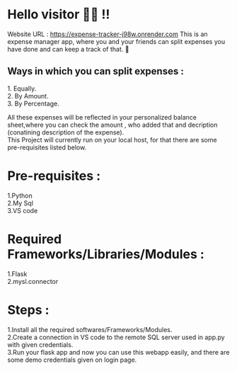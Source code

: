 <h1> Hello visitor 👋🏻 !!</h1>

Website URL : https://expense-tracker-j98w.onrender.com
This is an expense manager app, where you and your friends can split expenses you have done and can keep a track of that. 👀

<h2>Ways in which you can split expenses :</h2>
1. Equally. <br>
2. By Amount. <br>
3. By Percentage. <br>

All these expenses will be reflected in your personalized balance sheet,where you can check the amount , who added that and decription (conatining description of the expense). <br>
This Project will currently run on your local host, for that there are some pre-requisites listed below.

<h1>Pre-requisites :</h1>
1.Python <br>
2.My Sql <br>
3.VS code <br>

<h1>Required Frameworks/Libraries/Modules :</h1>
1.Flask <br>
2.mysl.connector <br>

<h1>Steps :</h1>
1.Install all the required softwares/Frameworks/Modules. <br>
2.Create a connection in VS code to the remote SQL server used in app.py with given credentials. <br>
3.Run your flask app and now you can use this webapp easily, and there are some  demo credentials given on login page.
